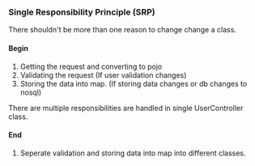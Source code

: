 ### Single Responsibility Principle (SRP)

There shouldn't be more than one reason to change change a class.

#### Begin
1. Getting the request and converting to pojo
2. Validating the request (If user validation changes)
3. Storing the data into map. (If storing data changes or db changes to nosql)

There are multiple responsibilities are handled in single UserController class.

#### End
1. Seperate validation and storing data into map into different classes.